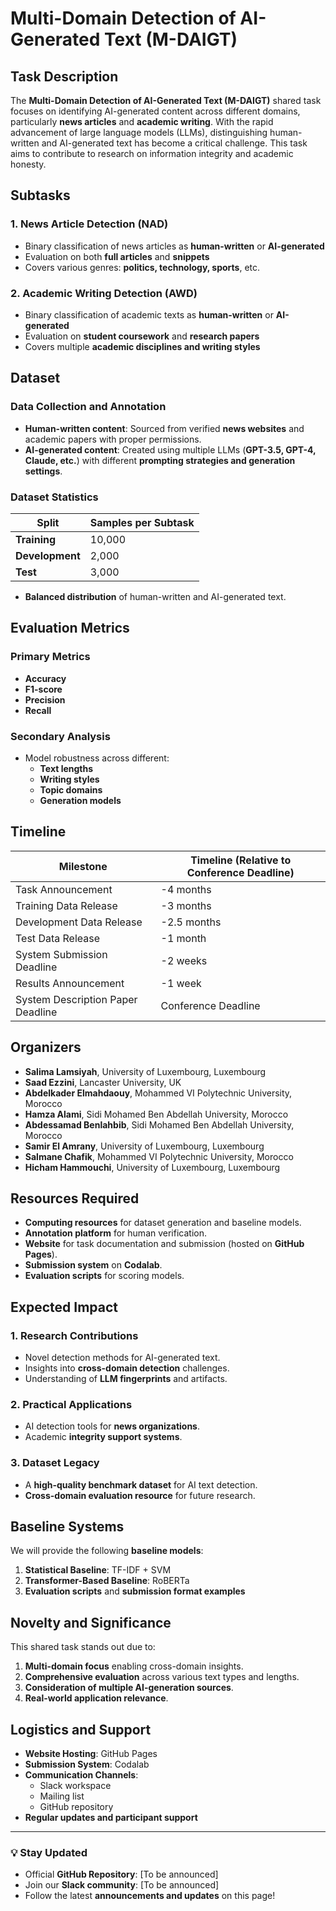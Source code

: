 # Multi-Domain Detection of AI-Generated Text (M-DAIGT)

## Task Description
The **Multi-Domain Detection of AI-Generated Text (M-DAIGT)** shared task focuses on identifying AI-generated content across different domains, particularly **news articles** and **academic writing**. With the rapid advancement of large language models (LLMs), distinguishing human-written and AI-generated text has become a critical challenge. This task aims to contribute to research on information integrity and academic honesty.

## Subtasks

### 1. News Article Detection (NAD)
- Binary classification of news articles as **human-written** or **AI-generated**
- Evaluation on both **full articles** and **snippets**
- Covers various genres: **politics, technology, sports**, etc.

### 2. Academic Writing Detection (AWD)
- Binary classification of academic texts as **human-written** or **AI-generated**
- Evaluation on **student coursework** and **research papers**
- Covers multiple **academic disciplines and writing styles**

## Dataset

### Data Collection and Annotation
- **Human-written content**: Sourced from verified **news websites** and academic papers with proper permissions.
- **AI-generated content**: Created using multiple LLMs (**GPT-3.5, GPT-4, Claude, etc.**) with different **prompting strategies and generation settings**.

### Dataset Statistics
| Split            | Samples per Subtask |
|----------------|------------------|
| **Training**   | 10,000           |
| **Development** | 2,000            |
| **Test**       | 3,000            |

- **Balanced distribution** of human-written and AI-generated text.

## Evaluation Metrics

### Primary Metrics
- **Accuracy**
- **F1-score**
- **Precision**
- **Recall**

### Secondary Analysis
- Model robustness across different:
  - **Text lengths**
  - **Writing styles**
  - **Topic domains**
  - **Generation models**

## Timeline

| Milestone | Timeline (Relative to Conference Deadline) |
|-----------|----------------------------------------|
| Task Announcement | -4 months |
| Training Data Release | -3 months |
| Development Data Release | -2.5 months |
| Test Data Release | -1 month |
| System Submission Deadline | -2 weeks |
| Results Announcement | -1 week |
| System Description Paper Deadline | Conference Deadline |

## Organizers
- **Salima Lamsiyah**, University of Luxembourg, Luxembourg
- **Saad Ezzini**, Lancaster University, UK
- **Abdelkader Elmahdaouy**, Mohammed VI Polytechnic University, Morocco
- **Hamza Alami**, Sidi Mohamed Ben Abdellah University, Morocco
- **Abdessamad Benlahbib**, Sidi Mohamed Ben Abdellah University, Morocco
- **Samir El Amrany**, University of Luxembourg, Luxembourg
- **Salmane Chafik**, Mohammed VI Polytechnic University, Morocco
- **Hicham Hammouchi**, University of Luxembourg, Luxembourg

## Resources Required
- **Computing resources** for dataset generation and baseline models.
- **Annotation platform** for human verification.
- **Website** for task documentation and submission (hosted on **GitHub Pages**).
- **Submission system** on **Codalab**.
- **Evaluation scripts** for scoring models.

## Expected Impact

### 1. Research Contributions
- Novel detection methods for AI-generated text.
- Insights into **cross-domain detection** challenges.
- Understanding of **LLM fingerprints** and artifacts.

### 2. Practical Applications
- AI detection tools for **news organizations**.
- Academic **integrity support systems**.

### 3. Dataset Legacy
- A **high-quality benchmark dataset** for AI text detection.
- **Cross-domain evaluation resource** for future research.

## Baseline Systems
We will provide the following **baseline models**:
1. **Statistical Baseline**: TF-IDF + SVM
2. **Transformer-Based Baseline**: RoBERTa
3. **Evaluation scripts** and **submission format examples**

## Novelty and Significance
This shared task stands out due to:
1. **Multi-domain focus** enabling cross-domain insights.
2. **Comprehensive evaluation** across various text types and lengths.
3. **Consideration of multiple AI-generation sources**.
4. **Real-world application relevance**.

## Logistics and Support
- **Website Hosting**: GitHub Pages
- **Submission System**: Codalab
- **Communication Channels**:
  - Slack workspace
  - Mailing list
  - GitHub repository
- **Regular updates and participant support**

---

### 💡 Stay Updated
- Official **GitHub Repository**: [To be announced]
- Join our **Slack community**: [To be announced]
- Follow the latest **announcements and updates** on this page!
